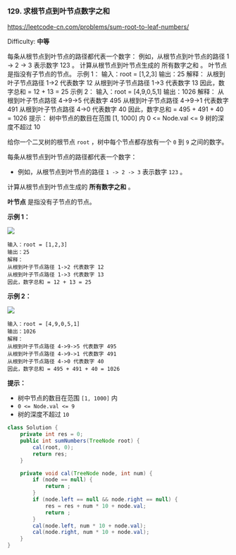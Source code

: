 ### 129. 求根节点到叶节点数字之和

https://leetcode-cn.com/problems/sum-root-to-leaf-numbers/

Difficulty: **中等** 

每条从根节点到叶节点的路径都代表一个数字： 例如，从根节点到叶节点的路径 1 -> 2 -> 3 表示数字 123 。 计算从根节点到叶节点生成的 所有数字之和 。 叶节点 是指没有子节点的节点。   示例 1： 输入：root = [1,2,3] 输出：25 解释： 从根到叶子节点路径 1->2 代表数字 12 从根到叶子节点路径 1->3 代表数字 13 因此，数字总和 = 12 + 13 = 25 示例 2： 输入：root = [4,9,0,5,1] 输出：1026 解释： 从根到叶子节点路径 4->9->5 代表数字 495 从根到叶子节点路径 4->9->1 代表数字 491 从根到叶子节点路径 4->0 代表数字 40 因此，数字总和 = 495 + 491 + 40 = 1026   提示： 树中节点的数目在范围 [1, 1000] 内 0 <= Node.val <= 9 树的深度不超过 10 

给你一个二叉树的根节点 `root` ，树中每个节点都存放有一个 `0` 到 `9` 之间的数字。


每条从根节点到叶节点的路径都代表一个数字：

*   例如，从根节点到叶节点的路径 `1 -> 2 -> 3` 表示数字 `123` 。

计算从根节点到叶节点生成的 **所有数字之和** 。

**叶节点** 是指没有子节点的节点。

**示例 1：**

![](https://assets.leetcode.com/uploads/2021/02/19/num1tree.jpg)

```
输入：root = [1,2,3]
输出：25
解释：
从根到叶子节点路径 1->2 代表数字 12
从根到叶子节点路径 1->3 代表数字 13
因此，数字总和 = 12 + 13 = 25
```

**示例 2：**

![](https://assets.leetcode.com/uploads/2021/02/19/num2tree.jpg)

```
输入：root = [4,9,0,5,1]
输出：1026
解释：
从根到叶子节点路径 4->9->5 代表数字 495
从根到叶子节点路径 4->9->1 代表数字 491
从根到叶子节点路径 4->0 代表数字 40
因此，数字总和 = 495 + 491 + 40 = 1026
```

**提示：**

*   树中节点的数目在范围 `[1, 1000]` 内
*   `0 <= Node.val <= 9`
*   树的深度不超过 `10`


```java
class Solution {   
    private int res = 0;
    public int sumNumbers(TreeNode root) {
        cal(root, 0);
        return res;
    }

    private void cal(TreeNode node, int num) {
        if (node == null) {
            return ;
        }
        if (node.left == null && node.right == null) {
            res = res + num * 10 + node.val;
            return ;
        }
        cal(node.left, num * 10 + node.val);
        cal(node.right, num * 10 + node.val);
    }
}
```